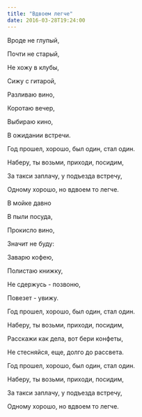 ```yaml
---
title: "Вдвоем легче"
date: 2016-03-28T19:24:00
---
```


Вроде не глупый,

Почти не старый,

Не хожу в клубы,

Сижу с гитарой,



Разливаю вино,

Коротаю вечер,

Выбираю кино,

В ожидании встречи.



Год прошел, хорошо, был один, стал один.

Наберу, ты возьми, приходи, посидим,

За такси заплачу, у подъезда встречу,

Одному хорошо, но вдвоем то легче.



В мойке давно

В пыли посуда,

Прокисло вино,

Значит не буду:



Заварю кофею,

Полистаю книжку,

Не сдержусь - позвоню,

Повезет - увижу.



Год прошел, хорошо, был один, стал один.

Наберу, ты возьми, приходи, посидим,

Расскажи как дела, вот бери конфеты,

Не стесняйся, еще, долго до рассвета.



Год прошел, хорошо, был один, стал один.

Наберу, ты возьми, приходи, посидим,

За такси заплачу, у подъезда встречу,

Одному хорошо, но вдвоем то легче.
